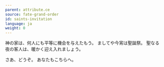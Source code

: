 ```yaml
---
parent: attribute.ce
source: fate-grand-order
id: saints-invitation
language: ja
weight: 0
---
```


神の家は、何人にも平等に機会を与えたもう。
ましてや今宵は聖誕祭。
聖なる夜の客人は、暖かく迎え入れましょう。

さあ、どうぞ。
あなたもこちらへ。
